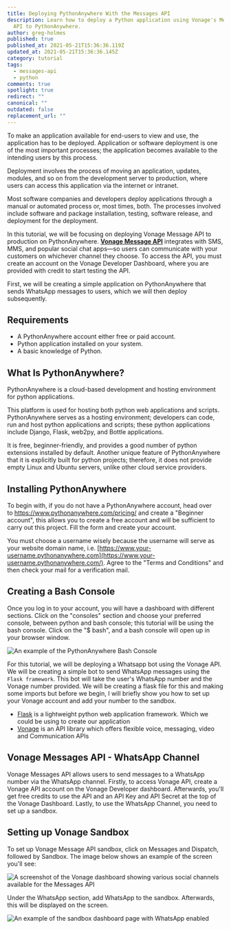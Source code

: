 ```yaml
---
title: Deploying PythonAnywhere With the Messages API
description: Learn how to deploy a Python application using Vonage's Messages
  API to PythonAnywhere.
author: greg-holmes
published: true
published_at: 2021-05-21T15:36:36.119Z
updated_at: 2021-05-21T15:36:36.145Z
category: tutorial
tags:
  - messages-api
  - python
comments: true
spotlight: true
redirect: ""
canonical: ""
outdated: false
replacement_url: ""
---
```

To make an application available for end-users to view and use, the application has to be deployed. Application or software deployment is one of the most important processes; the application becomes available to the intending users by this process.

Deployment involves the process of moving an application, updates, modules, and so on from the development server to production, where users can access this application via the internet or intranet.

Most software companies and developers deploy applications through a manual or automated process or, most times, both. The processes involved include software and package installation, testing, software release, and deployment for the deployment.

In this tutorial, we will be focusing on deploying Vonage Message API to production on PythonAnywhere. **[Vonage Message API](https://www.vonage.com/communications-apis/messages/)** integrates with SMS, MMS, and popular social chat apps—so users can communicate with your customers on whichever channel they choose. To access the API, you must create an account on the Vonage Developer Dashboard, where you are provided with credit to start testing the API.

First, we will be creating a simple application on PythonAnywhere that sends WhatsApp messages to users, which we will then deploy subsequently.

## Requirements

<sign-up number></sign-up>

* A PythonAnywhere account either free or paid account.
* Python application installed on your system.
* A basic knowledge of Python.

## What Is PythonAnywhere?

PythonAnywhere is a cloud-based development and hosting environment for python applications.

This platform is used for hosting both python web applications and scripts. PythonAnywhere serves as a hosting environment; developers can code, run and host python applications and scripts; these python applications include Django, Flask, web2py, and Bottle applications.

It is free, beginner-friendly, and provides a good number of python extensions installed by default. Another unique feature of PythonAnywhere that it is explicitly built for python projects; therefore, it does not provide empty Linux and Ubuntu servers, unlike other cloud service providers.

## Installing PythonAnywhere

To begin with, if you do not have a PythonAnywhere account, head over to <https://www.pythonanywhere.com/pricing/> and create a "Beginner account", this allows you to create a free account and will be sufficient to carry out this project. Fill the form and create your account.

You must choose a username wisely because the username will serve as your website domain name, i.e. [https://www.your-username.pythonanywhere.com](https://www.your-username.pythonanywhere.com/). Agree to the "Terms and Conditions" and then check your mail for a verification mail.

## Creating a Bash Console

Once you log in to your account, you will have a dashboard with different sections. Click on the "consoles" section and choose your preferred console, between python and bash console; this tutorial will be using the bash console. Click on the "$ bash", and a bash console will open up in your browser window.

![An example of the PythonAnywhere Bash Console](/content/blog/deploying-pythonanywhere-with-the-messages-api/console.png)

For this tutorial, we will be deploying a Whatsapp bot using the Vonage API. We will be creating a simple bot to send WhatsApp messages using the `Flask framework`. This bot will take the user's WhatsApp number and the Vonage number provided. We will be creating a flask file for this and making some imports but before we begin, I will briefly show you how to set up your Vonage account and add your number to the sandbox.

* [Flask](https://palletsprojects.com/p/flask/) is a lightweight python web application framework. Which we could be using to create our application
* [Vonage](https://www.vonage.com/) is an API library which offers flexible voice, messaging, video and Communication APIs

## Vonage Messages API - WhatsApp Channel

Vonage Messages API allows users to send messages to a WhatsApp number via the WhatsApp channel. Firstly, to access Vonage API, create a Vonage API account on the Vonage Developer dashboard. Afterwards, you'll get free credits to use the API and an API Key and API Secret at the top of the Vonage Dashboard. Lastly, to use the WhatsApp Channel, you need to set up a sandbox.

## Setting up Vonage Sandbox

To set up Vonage Message API sandbox, click on Messages and Dispatch, followed by Sandbox. The image below shows an example of the screen you'll see:

![A screenshot of the Vonage dashboard showing various social channels available for the Messages API](/content/blog/deploying-pythonanywhere-with-the-messages-api/sandbox.png)

Under the WhatsApp section, add WhatsApp to the sandbox.  Afterwards, this will be displayed on the screen.

![An example of the sandbox dashboard page with WhatsApp enabled](/content/blog/deploying-pythonanywhere-with-the-messages-api/sandbox_2.png)